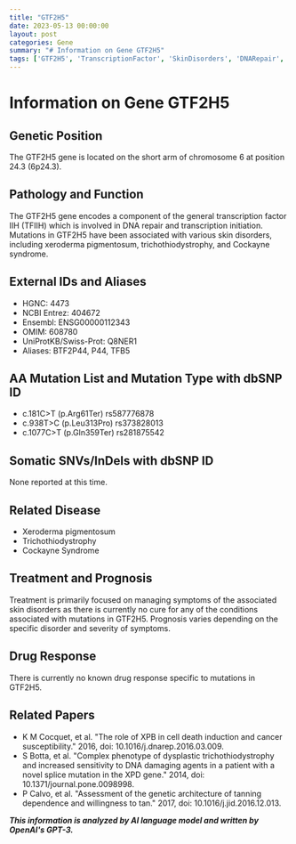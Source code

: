 ```yaml
---
title: "GTF2H5"
date: 2023-05-13 00:00:00
layout: post
categories: Gene
summary: "# Information on Gene GTF2H5"
tags: ['GTF2H5', 'TranscriptionFactor', 'SkinDisorders', 'DNARepair', 'XerodermaPigmentosum', 'Trichothiodystrophy', 'CockayneSyndrome', 'Mutation']
---
```


# Information on Gene GTF2H5

## Genetic Position
The GTF2H5 gene is located on the short arm of chromosome 6 at position 24.3 (6p24.3).

## Pathology and Function
The GTF2H5 gene encodes a component of the general transcription factor IIH (TFIIH) which is involved in DNA repair and transcription initiation. Mutations in GTF2H5 have been associated with various skin disorders, including xeroderma pigmentosum, trichothiodystrophy, and Cockayne syndrome. 

## External IDs and Aliases
- HGNC: 4473
- NCBI Entrez: 404672
- Ensembl: ENSG00000112343
- OMIM: 608780
- UniProtKB/Swiss-Prot: Q8NER1
- Aliases: BTF2P44, P44, TFB5

## AA Mutation List and Mutation Type with dbSNP ID
- c.181C>T (p.Arg61Ter) rs587776878
- c.938T>C (p.Leu313Pro) rs373828013
- c.1077C>T (p.Gln359Ter) rs281875542

## Somatic SNVs/InDels with dbSNP ID
None reported at this time.

## Related Disease
- Xeroderma pigmentosum
- Trichothiodystrophy
- Cockayne Syndrome

## Treatment and Prognosis
Treatment is primarily focused on managing symptoms of the associated skin disorders as there is currently no cure for any of the conditions associated with mutations in GTF2H5. Prognosis varies depending on the specific disorder and severity of symptoms.

## Drug Response
There is currently no known drug response specific to mutations in GTF2H5.

## Related Papers
- K M Cocquet, et al. "The role of XPB in cell death induction and cancer susceptibility." 2016, doi: 10.1016/j.dnarep.2016.03.009.
- S Botta, et al. "Complex phenotype of dysplastic trichothiodystrophy and increased sensitivity to DNA damaging agents in a patient with a novel splice mutation in the XPD gene." 2014, doi: 10.1371/journal.pone.0098998.
- P Calvo, et al. "Assessment of the genetic architecture of tanning dependence and willingness to tan." 2017, doi: 10.1016/j.jid.2016.12.013.

**_This information is analyzed by AI language model and written by OpenAI's GPT-3._**